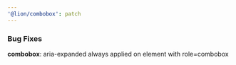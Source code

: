```yaml
---
'@lion/combobox': patch
---
```


### Bug Fixes

**combobox**: aria-expanded always applied on element with role=combobox
